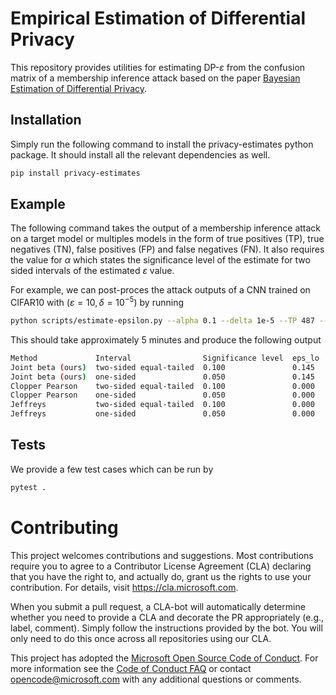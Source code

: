 # Empirical Estimation of Differential Privacy

This repository provides utilities for estimating DP-$\varepsilon$ from the confusion matrix of a membership inference attack based on the paper <a href="/https://arxiv.org/abs/2206.05199">Bayesian Estimation of Differential Privacy</a>.

## Installation

Simply run the following command to install the privacy-estimates python package. It should install all the relevant dependencies as well.

``` bash
pip install privacy-estimates
```


## Example

The following command takes the output of a membership inference attack on a target model or multiples models in the form of true positives (TP), true negatives (TN), false positives (FP) and false negatives (FN). It also requires the value for  $\alpha$ which states the significance level of the estimate for two sided intervals of the estimated $\varepsilon$ value.

For example, we can post-proces the attack outputs of a CNN trained on CIFAR10 with $(\varepsilon = 10, \delta = 10^{-5})$ by running

``` bash
python scripts/estimate-epsilon.py --alpha 0.1 --delta 1e-5 --TP 487 --TN 1 --FP 512 --FN 0 
```

This should take approximately 5 minutes and produce the following output

``` bash
Method             Interval                Significance level  eps_lo  eps_hi
Joint beta (ours)  two-sided equal-tailed  0.100               0.145   6.399
Joint beta (ours)  one-sided               0.050               0.145   inf
Clopper Pearson    two-sided equal-tailed  0.100               0.000   inf
Clopper Pearson    one-sided               0.050               0.000   inf
Jeffreys           two-sided equal-tailed  0.100               0.000   inf
Jeffreys           one-sided               0.050               0.000   inf
```


## Tests

We provide a few test cases which can be run by

``` bash
pytest .
```

# Contributing

This project welcomes contributions and suggestions. Most contributions require you to
agree to a Contributor License Agreement (CLA) declaring that you have the right to,
and actually do, grant us the rights to use your contribution. For details, visit
https://cla.microsoft.com.

When you submit a pull request, a CLA-bot will automatically determine whether you need
to provide a CLA and decorate the PR appropriately (e.g., label, comment). Simply follow the
instructions provided by the bot. You will only need to do this once across all repositories using our CLA.

This project has adopted the [Microsoft Open Source Code of Conduct](https://opensource.microsoft.com/codeofconduct/).
For more information see the [Code of Conduct FAQ](https://opensource.microsoft.com/codeofconduct/faq/)
or contact [opencode@microsoft.com](mailto:opencode@microsoft.com) with any additional questions or comments.